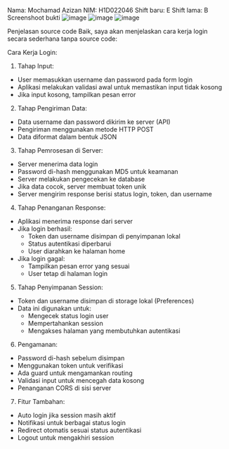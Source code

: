 Nama: Mochamad Azizan
NIM: H1D022046
Shift baru: E
Shift lama: B
Screenshoot bukti
![image](https://github.com/user-attachments/assets/edadef27-efef-45a0-8eea-3a948c437ea0)
![image](https://github.com/user-attachments/assets/e531e4af-6541-4237-82c5-0e33169296a9)
![image](https://github.com/user-attachments/assets/26013957-29d2-4819-977c-fd1869f1470d)


Penjelasan source code
Baik, saya akan menjelaskan cara kerja login secara sederhana tanpa source code:

Cara Kerja Login:

1. Tahap Input:
- User memasukkan username dan password pada form login
- Aplikasi melakukan validasi awal untuk memastikan input tidak kosong
- Jika input kosong, tampilkan pesan error

2. Tahap Pengiriman Data:
- Data username dan password dikirim ke server (API)
- Pengiriman menggunakan metode HTTP POST
- Data diformat dalam bentuk JSON

3. Tahap Pemrosesan di Server:
- Server menerima data login
- Password di-hash menggunakan MD5 untuk keamanan
- Server melakukan pengecekan ke database
- Jika data cocok, server membuat token unik
- Server mengirim response berisi status login, token, dan username

4. Tahap Penanganan Response:
- Aplikasi menerima response dari server
- Jika login berhasil:
  * Token dan username disimpan di penyimpanan lokal
  * Status autentikasi diperbarui
  * User diarahkan ke halaman home
- Jika login gagal:
  * Tampilkan pesan error yang sesuai
  * User tetap di halaman login

5. Tahap Penyimpanan Session:
- Token dan username disimpan di storage lokal (Preferences)
- Data ini digunakan untuk:
  * Mengecek status login user
  * Mempertahankan session
  * Mengakses halaman yang membutuhkan autentikasi

6. Pengamanan:
- Password di-hash sebelum disimpan
- Menggunakan token untuk verifikasi
- Ada guard untuk mengamankan routing
- Validasi input untuk mencegah data kosong
- Penanganan CORS di sisi server

7. Fitur Tambahan:
- Auto login jika session masih aktif
- Notifikasi untuk berbagai status login
- Redirect otomatis sesuai status autentikasi
- Logout untuk mengakhiri session

